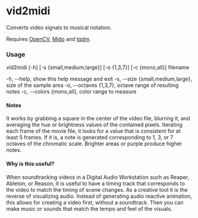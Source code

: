 # vid2midi
 Converts video signals to musical notation.

Requires [OpenCV](https://opencv.org/), [Mido](https://mido.readthedocs.io/en/latest/) and [tqdm](https://github.com/tqdm/tqdm).

### Usage
vid2midi [-h] [-s {small,medium,large}] [-o {1,3,7}] [-c {mono,all}] filename

  -h, --help, show this help message and exit
  -s, --size {small,medium,large}, size of the sample area
  -o, --octaves {1,3,7}, octave range of resulting notes
  -c, --colors {mono,all}, color range to measure
 
#### Notes
 It works by grabbing a square in the center of the video file, blurring it, and averaging the hue or brightness values of the contained pixels. Iterating each frame of the movie file, it looks for a value that is consistent for at least 5 frames. If it is, a note is generated corresponding to 1, 3, or 7 octaves of the chromatic scale. Brighter areas or purple produce higher notes.
 
#### Why is this useful?
When soundtracking videos in a Digital Audio Workstation such as Reaper, Ableton, or Reason, it is useful to have a timing track that corresponds to the video to match the timing of scene changes. As a creative tool it is the reverse of visualizing audio. Instead of generating audio reactive animation, this allows for creating a video first, without a soundtrack. Then you can make music or sounds that match the tempo and feel of the visuals. 
